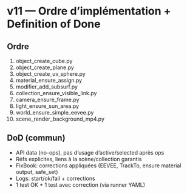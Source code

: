 ﻿# v11 — Ordre d’implémentation + Definition of Done

## Ordre
1) object_create_cube.py
2) object_create_plane.py
3) object_create_uv_sphere.py
4) material_ensure_assign.py
5) modifier_add_subsurf.py
6) collection_ensure_visible_link.py
7) camera_ensure_frame.py
8) light_ensure_sun_area.py
9) world_ensure_simple_eevee.py
10) scene_render_background_mp4.py

## DoD (commun)
- API data (no-ops), pas d’usage d’active/selected après ops
- Réfs explicites, liens à la scène/collection garantis
- FixBook: corrections appliquées (EEVEE, TrackTo, ensure material output, safe_set)
- Logs: start/ok/fail + corrections
- 1 test OK + 1 test avec correction (via runner YAML)
